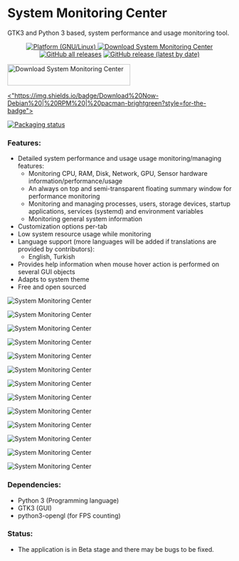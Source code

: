 # System Monitoring Center

GTK3 and Python 3 based, system performance and usage monitoring tool.


<p align="center">
<a href="https://sourceforge.net/projects/system-monitoring-center/files"><img alt="Platform (GNU/Linux)" src="https://img.shields.io/badge/platform-GNU/Linux-blue.svg"/>
</a>
<a href="https://sourceforge.net/projects/system-monitoring-center/files"><img alt="Download System Monitoring Center" src="https://img.shields.io/sourceforge/dt/system-monitoring-center.svg" ></a>
</a>
<a href="https://github.com/hakandundar34coding/system-monitoring-center/releases"><img alt="GitHub all releases" src="https://img.shields.io/github/downloads/hakandundar34coding/system-monitoring-center/total"></a>
</a>
<a href="https://github.com/hakandundar34coding/system-monitoring-center/releases"><img alt="GitHub release (latest by date)" src="https://img.shields.io/github/v/release/hakandundar34coding/system-monitoring-center"></a>
</a>
</p>


<a href="https://sourceforge.net/projects/system-monitoring-center/files/latest/download"><img alt="Download System Monitoring Center" src="https://a.fsdn.com/con/app/sf-download-button" width=276 height=48 srcset="https://a.fsdn.com/con/app/sf-download-button?button_size=2x 2x"></a>
</a>


<a href="https://sourceforge.net/projects/system-monitoring-center/files"><"https://img.shields.io/badge/Download%20Now-Debian%20|%20RPM%20|%20pacman-brightgreen?style=for-the-badge"></a>
</a>

<a href="https://repology.org/project/system-monitoring-center/versions">
    <img src="https://repology.org/badge/vertical-allrepos/system-monitoring-center.svg" alt="Packaging status">
</a>

### Features:
* Detailed system performance and usage usage monitoring/managing features:
    * Monitoring CPU, RAM, Disk, Network, GPU, Sensor hardware information/performance/usage
    * An always on top and semi-transparent floating summary window for performance monitoring
    * Monitoring and managing processes, users, storage devices, startup applications, services (systemd) and environment variables
    * Monitoring general system information
* Customization options per-tab
* Low system resource usage while monitoring
* Language support (more languages will be added if translations are provided by contributors):
    * English, Turkish
* Provides help information when mouse hover action is performed on several GUI objects
* Adapts to system theme
* Free and open sourced



![System Monitoring Center](screenshots/cpu_tab_dark_system_theme.png)

![System Monitoring Center](screenshots/cpu_tab_white_system_theme.png)

![System Monitoring Center](screenshots/cpu_tab_per_core_dark_system_theme.png)

![System Monitoring Center](screenshots/network_tab_dark_system_theme.png)

![System Monitoring Center](screenshots/gpu_tab_dark_system_theme.png)

![System Monitoring Center](screenshots/sensors_tab_dark_system_theme.png)

![System Monitoring Center](screenshots/processes_list_view_dark_system_theme.png)

![System Monitoring Center](screenshots/processes_tree_view_dark_system_theme.png)

![System Monitoring Center](screenshots/storage_tab_dark_system_theme.png)

![System Monitoring Center](screenshots/startup_tab_dark_system_theme.png)

![System Monitoring Center](screenshots/services_tab_dark_system_theme.png)

![System Monitoring Center](screenshots/environment_variables_tab_dark.png)

![System Monitoring Center](screenshots/system_tab_dark_system_theme.png)


### Dependencies:
* Python 3 (Programming language)
* GTK3 (GUI)
* python3-opengl (for FPS counting)

### Status:
* The application is in Beta stage and there may be bugs to be fixed.
